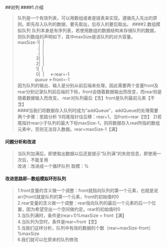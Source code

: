 ##对列
####1.介绍
>队列是一个有效列表，可以用数组或者是链表来实现。遵循先入先出的原则。即先存入队列的数据，要先取出，后存入的要后取出。
####2.数组模拟队列
>队列本身是有序列表，若使用数组的数据结构来存储队列的数据，则队列数组的声明如下，其中maxSize是该队列的对大容量。  
>maxSize-1|&nbsp;&nbsp;|  
>&nbsp;&nbsp;&nbsp;&nbsp;&nbsp;&nbsp;&nbsp;&nbsp;&nbsp;&nbsp;&nbsp;&nbsp;&nbsp;&nbsp;&nbsp;&nbsp;.|&nbsp;&nbsp;|  
>&nbsp;&nbsp;&nbsp;&nbsp;&nbsp;&nbsp;&nbsp;&nbsp;&nbsp;&nbsp;&nbsp;&nbsp;&nbsp;&nbsp;&nbsp;&nbsp;.|&nbsp;&nbsp;|  
>&nbsp;&nbsp;&nbsp;&nbsp;&nbsp;&nbsp;&nbsp;&nbsp;&nbsp;&nbsp;&nbsp;&nbsp;&nbsp;&nbsp;&nbsp;3|&nbsp;&nbsp;|  
>&nbsp;&nbsp;&nbsp;&nbsp;&nbsp;&nbsp;&nbsp;&nbsp;&nbsp;&nbsp;&nbsp;&nbsp;&nbsp;&nbsp;&nbsp;2|&nbsp;&nbsp;|  
>&nbsp;&nbsp;&nbsp;&nbsp;&nbsp;&nbsp;&nbsp;&nbsp;&nbsp;&nbsp;&nbsp;&nbsp;&nbsp;&nbsp;&nbsp;1|&nbsp;&nbsp;|  
>&nbsp;&nbsp;&nbsp;&nbsp;&nbsp;&nbsp;&nbsp;&nbsp;&nbsp;&nbsp;&nbsp;&nbsp;&nbsp;&nbsp;&nbsp;0|&nbsp;&nbsp;|&nbsp;&nbsp;&nbsp;&nbsp; <-rear=-1  
>&nbsp;&nbsp;&nbsp;&nbsp;&nbsp;&nbsp;&nbsp;&nbsp;&nbsp;&nbsp;&nbsp;&nbsp;&nbsp;&nbsp;*queue*&nbsp;<-front=-1    
>因为队列的输出、输入是分别从前后端来处理，因此需要两个变量front及rear分别记录队列前后端的下标，front会随着数据输出而改变，而rear则是随着数据输入而改变。
>rear对队列最后【含】front是队列最前元素【不含】  
####当我们将数据存入队列时成为"addQueue"，addQueue的处理需要两个步骤：思路分析
>1)将尾指针往后移：rear+1，当front=rear【空】
>2)若尾指针rear小于队列的最大下标maxSize-1，则将数据存入reat所指的数组元素中，否则无法存入数据。rear=maxSize-1【满】
#### 问题分析和改进
>当队列加满后，即使取出数据以后还是提示“队列满”的失败信息，即使用一次后，不能复用  
>改进：改进成一个循环队列 取模：%
#### 改进思路即--数组模拟环形队列
>1.front变量的含义做一个调整：front就指向队列的第一个元素，也就是说arr[front]就是队列的第一个元素，front的初始值时0  
>2.rear变量的含义做一个调整：rear指向队列的最后一个元素的后一个位置，因为希望空出一个空间做约定。rear的初始值时0  
>3.当队列满时，条件是(rear+1)%maxSize = front【满】  
>4.当队列为空时，条件是rear=front【空】  
>5.当我们这样分析，队列中有效的数据的个数（rear+maxSize-front）%maxSize  
>6.我们就可以在原来的队列修改